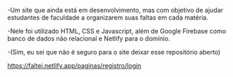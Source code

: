  -Um site que ainda está em desenvolvimento, mas com objetivo de ajudar estudantes de faculdade a organizarem suas faltas em cada matéria.
 
 -Nele foi utilizado HTML, CSS e Javascript, além de Google Firebase como banco de dados não relacional e Netlify para o domínio.

 -(Sim, eu sei que não é seguro para o site deixar esse repositório aberto)

 https://faltei.netlify.app/paginas/registro/login
